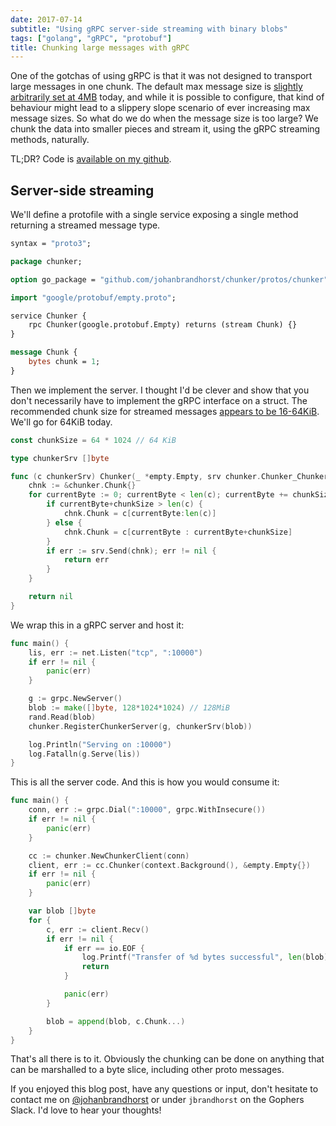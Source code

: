 ```yaml
---
date: 2017-07-14
subtitle: "Using gRPC server-side streaming with binary blobs"
tags: ["golang", "gRPC", "protobuf"]
title: Chunking large messages with gRPC
---
```


One of the gotchas of using gRPC is that it was not designed to transport
large messages in one chunk. The default max message size is [slightly arbitrarily
set at 4MB](https://github.com/grpc/grpc-java/issues/1676#issuecomment-229809402)
today, and while it is possible to configure, that kind of behaviour might lead
to a slippery slope scenario of ever increasing max message sizes. So what do we
do when the message size is too large? We chunk the data into smaller pieces and
stream it, using the gRPC streaming methods, naturally.

TL;DR? Code is [available on my github](https://github.com/johanbrandhorst/chunker).

## Server-side streaming
We'll define a protofile with a single service exposing a single method returning
a streamed message type.

```protobuf
syntax = "proto3";

package chunker;

option go_package = "github.com/johanbrandhorst/chunker/protos/chunker";

import "google/protobuf/empty.proto";

service Chunker {
    rpc Chunker(google.protobuf.Empty) returns (stream Chunk) {}
}

message Chunk {
    bytes chunk = 1;
}
```

Then we implement the server. I thought I'd be clever and show that you don't
necessarily have to implement the gRPC interface on a struct.
The recommended chunk size for streamed messages
[appears to be 16-64KiB](https://github.com/grpc/grpc.github.io/issues/371).
We'll go for 64KiB today.

```go
const chunkSize = 64 * 1024 // 64 KiB

type chunkerSrv []byte

func (c chunkerSrv) Chunker(_ *empty.Empty, srv chunker.Chunker_ChunkerServer) error {
	chnk := &chunker.Chunk{}
	for currentByte := 0; currentByte < len(c); currentByte += chunkSize {
		if currentByte+chunkSize > len(c) {
			chnk.Chunk = c[currentByte:len(c)]
		} else {
			chnk.Chunk = c[currentByte : currentByte+chunkSize]
		}
		if err := srv.Send(chnk); err != nil {
			return err
		}
	}

	return nil
}
```

We wrap this in a gRPC server and host it:

```go
func main() {
	lis, err := net.Listen("tcp", ":10000")
	if err != nil {
		panic(err)
	}

	g := grpc.NewServer()
	blob := make([]byte, 128*1024*1024) // 128MiB
	rand.Read(blob)
	chunker.RegisterChunkerServer(g, chunkerSrv(blob))

	log.Println("Serving on :10000")
	log.Fatalln(g.Serve(lis))
}
```

This is all the server code. And this is how you would consume it:

```go
func main() {
	conn, err := grpc.Dial(":10000", grpc.WithInsecure())
	if err != nil {
		panic(err)
	}

	cc := chunker.NewChunkerClient(conn)
	client, err := cc.Chunker(context.Background(), &empty.Empty{})
	if err != nil {
		panic(err)
	}

	var blob []byte
	for {
		c, err := client.Recv()
		if err != nil {
			if err == io.EOF {
				log.Printf("Transfer of %d bytes successful", len(blob))
				return
			}

			panic(err)
		}

		blob = append(blob, c.Chunk...)
	}
}
```

That's all there is to it. Obviously the chunking can be done on anything
that can be marshalled to a byte slice, including other proto messages.

If you enjoyed this blog post, have any questions or input,
don't hesitate to contact me on
[@johanbrandhorst](https://twitter.com/JohanBrandhorst) or
under `jbrandhorst` on the Gophers Slack. I'd love to hear
your thoughts!
